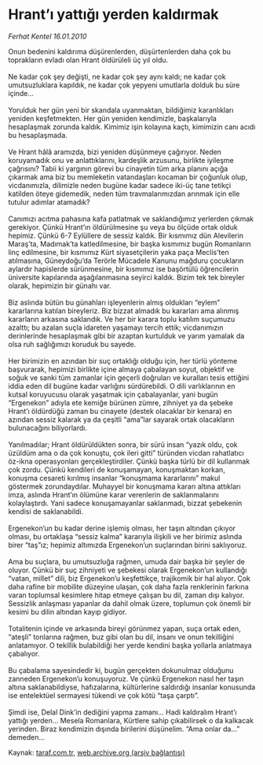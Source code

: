 # Hrant’ı yattığı yerden kaldırmak

*Ferhat Kentel 16.01.2010*

<div class="yazi">Onun bedenini kaldırıma düşürenlerden, düşürtenlerden daha çok bu toprakların evladı olan Hrant öldürüleli üç yıl oldu. <br/><br/>Ne kadar çok şey değişti, ne kadar çok şey aynı kaldı; ne kadar çok umutsuzluklara kapıldık, ne kadar çok yepyeni umutlarla dolduk bu süre içinde... <br/><br/>Yorulduk her gün yeni bir skandala uyanmaktan, bildiğimiz karanlıkları yeniden keşfetmekten. Her gün yeniden kendimizle, başkalarıyla hesaplaşmak zorunda kaldık. Kimimiz işin kolayına kaçtı, kimimizin canı acıdı bu hesaplaşmada. <br/><br/>Ve Hrant hâlâ aramızda, bizi yeniden düşünmeye çağırıyor. Neden koruyamadık onu ve anlattıklarını, kardeşlik arzusunu, birlikte iyileşme çağrısını? Tabii ki yargının görevi bu cinayetin tüm arka planını açığa çıkarmak ama biz bu memleketin vatandaşları kocaman bir çoğunluk olup, vicdanımızla, dilimizle neden bugüne kadar sadece iki-üç tane tetikçi katilden öteye gidemedik, neden tüm travmalarımızdan arınmak için elle tutulur adımlar atamadık? <br/><br/>Canımızı acıtma pahasına kafa patlatmak ve saklandığımız yerlerden çıkmak gerekiyor. Çünkü Hrant’ın öldürülmesine şu veya bu ölçüde ortak olduk hepimiz. Çünkü 6-7 Eylüllere de sessiz kaldık. Bir kısmımız dün Alevilerin Maraş’ta, Madımak’ta katledilmesine, bir başka kısmımız bugün Romanların linç edilmesine, bir kısmımız Kürt siyasetçilerin yaka paça Meclis’ten atılmasına, Güneydoğu’da Terörle Mücadele Kanunu mağduru çocukların aylardır hapislerde sürünmesine, bir kısmımız ise başörtülü öğrencilerin üniversite kapılarında aşağılanmasına seyirci kaldık. Bizim tek tek bireyler olarak, hepimizin bir günahı var. <br/><br/>Biz aslında bütün bu günahları işleyenlerin almış oldukları “eylem” kararlarına katılan bireyleriz. Biz bizzat almadık bu kararları ama alınmış kararların arkasına saklandık. Ve her bir karara toplu katılım suçumuzu azalttı; bu azalan suçla idareten yaşamayı tercih ettik; vicdanımızın derinlerinde hesaplaşmak gibi bir azaptan kurtulduk ve yarım yamalak da olsa ruh sağlığımızı koruduk bu sayede. <br/><br/>Her birimizin en azından bir suç ortaklığı olduğu için, her türlü yönteme başvurarak, hepimizi birlikte içine almaya çabalayan soyut, objektif ve soğuk ve sanki tüm zamanlar için geçerli doğruları ve kuralları tesis ettiğini iddia eden dil bugüne kadar varlığını sürdürebildi. O dili varlıklarının en kutsal koruyucusu olarak yaşatmak için çabalayanlar, yani bugün “Ergenekon” adıyla ete kemiğe bürünen zümre, zihniyet ya da şebeke Hrant’ı öldürdüğü zaman bu cinayete (destek olacaklar bir kenara) en azından sessiz kalarak ya da çeşitli “ama”lar sayarak ortak olacakların bulunacağını biliyorlardı. <br/><br/>Yanılmadılar; Hrant öldürüldükten sonra, bir sürü insan “yazık oldu, çok üzüldüm ama o da çok konuştu, çok ileri gitti” türünden vicdan rahatlatıcı öz-ikna operasyonları gerçekleştirdiler. Çünkü başka türlü bir dil kullanmak çok zordu. Çünkü kendileri de konuşamayan, konuşmaktan korkan, konuşma cesareti kırılmış insanlar “konuşmama kararlarını” makul göstermek zorundaydılar. Muhayyel bir konuşmama kararı altına attıkları imza, aslında Hrant’ın ölümüne karar verenlerin de saklanmalarını kolaylaştırdı. Yani sadece konuşamayanlar saklanmadı, bizzat şebekenin kendisi de saklanabildi. <br/><br/>Ergenekon’un bu kadar derine işlemiş olması, her taşın altından çıkıyor olması, bu ortaklaşa “sessiz kalma” kararıyla ilişkili ve her birimiz aslında birer “taş”ız; hepimiz altımızda Ergenekon’un suçlarından birini saklıyoruz. <br/><br/>Ama bu suçlara, bu umutsuzluğa rağmen, umuda dair başka bir şeyler de oluyor. Çünkü bir suç zihniyeti ve şebekesi olarak Ergenekon’un kullandığı “vatan, millet” dili, biz Ergenekon’u keşfettikçe, trajikomik bir hal alıyor. Çok daha rafine bir mobilite düzeyine ulaşan, çok daha fazla renklerinin farkına varan toplumsal kesimlere hitap etmeye çalışan bu dil, zaman dışı kalıyor. Sessizlik anlaşması yapanlar da dahil olmak üzere, toplumun çok önemli bir kesimi bu dilin altından kayıp gidiyor. <br/><br/>Totalitenin içinde ve arkasında bireyi görünmez yapan, suça ortak eden, “ateşli” tonlarına rağmen, buz gibi olan bu dil, insanı ve onun tekilliğini anlatamıyor. O tekillik bulabildiği her yerde kendini başka yollarla anlatmaya çabalıyor. <br/><br/>Bu çabalama sayesindedir ki, bugün gerçekten dokunulmaz olduğunu zanneden Ergenekon’u konuşuyoruz. Ve çünkü Ergenekon nasıl her taşın altına saklanabildiyse, hafızalarına, kültürlerine saldırdığı insanlar konusunda ise entelektüel sermayesi tükendi ve çok kötü “taşa çarptı”. <br/><br/>Şimdi ise, Delal Dink’in dediğini yapma zamanı... Hadi kaldıralım Hrant’ı yattığı yerden... Mesela Romanlara, Kürtlere sahip çıkabilirsek o da kalkacak yerinden. Biraz kendimizin dışında birilerini düşünelim. “Ama onlar da...” demeden... </div>

Kaynak: [taraf.com.tr](http://taraf.com.tr:80/makale/9535.htm), [web.archive.org (arşiv bağlantısı)](http://web.archive.org/web/20100331025315/http://taraf.com.tr:80/makale/9535.htm)
